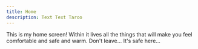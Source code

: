 ```yaml
---
title: Home
description: Text Text Taroo
---
```

This is my home screen! Within it lives all the things that will make you feel comfortable and safe and warm. Don't leave... It's safe here...
